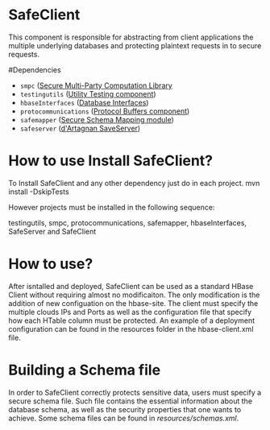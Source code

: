 # SafeClient

This component is responsible for abstracting from client applications the multiple underlying databases and protecting plaintext requests in to secure requests.


#Dependencies

- ```smpc``` ([Secure Multi-Party Computation Library](https://github.com/d-artagnan-db/SMPC.git)
- ```testingutils``` ([Utility Testing component](https://github.com/d-artagnan-db/TestingUtils.git))
- ```hbaseInterfaces``` ([Database Interfaces](https://github.com/d-artagnan-db/HBaseInterfaces.git))
- ```protocommunications``` ([Protocol Buffers component](https://github.com/d-artagnan-db/ProtoCom.git))
- ```safemapper``` ([Secure Schema Mapping module](https://github.com/d-artagnan-db/SafeMapper.git))
- ```safeserver``` ([d'Artagnan SaveServer](https://github.com/d-artagnan-db/SafeServer.git))


# How to use Install SafeClient?

To Install SafeClient and any other dependency just do in each project.
mvn install -DskipTests

However projects must be installed in the following sequence:

testingutils, smpc, protocommunications, safemapper, hbaseInterfaces, SafeServer and SafeClient

# How to use?

After isntalled and deployed, SafeClient can be used as a standard HBase Client without requiring almost no modificaiton.
The only modification is the addition of new configuation on the hbase-site. The client must specify the multiple clouds IPs
and Ports as well as the configuration file that specify how each HTable column must be protected. An example of a deployment 
configuration can be found in the resources folder in the hbase-client.xml file. 

# Building a Schema file

In order to SafeClient correctly protects sensitive data, users must specify a secure schema file. Such file contains the 
essential information about the database schema, as well as the security properties that one wants to achieve. 
Some schema files can be found in *resources/schemas.xml*.

